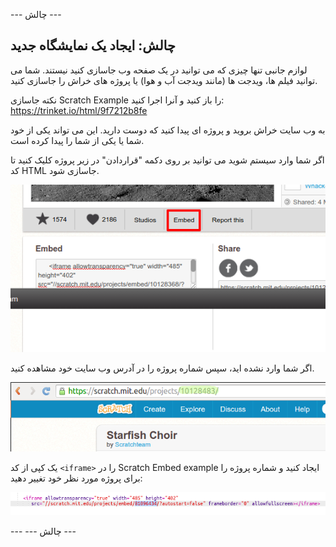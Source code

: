 \--- چالش \---

## چالش: ایجاد یک نمایشگاه جدید

لوازم جانبی تنها چیزی که می توانید در یک صفحه وب جاسازی کنید نیستند. شما می توانید فیلم ها، ویدجت ها (مانند ویدجت آب و هوا) یا پروژه های خراش را جاسازی کنید.

نکته جاسازی Scratch Example را باز کنید و آنرا اجرا کنید: <https://trinket.io/html/9f7212b8fe>

به وب سایت خراش بروید و پروژه ای پیدا کنید که دوست دارید. این می تواند یکی از خود شما یا یکی از شما را پیدا کرده است.

اگر شما وارد سیستم شوید می توانید بر روی دکمه "قراردادن" در زیر پروژه کلیک کنید تا کد HTML جاسازی شود.

![تصویری](images/scratch-embed.png)

اگر شما وارد نشده اید، سپس شماره پروژه را در آدرس وب سایت خود مشاهده کنید.

![تصویری](images/scratch-project-number.png)

یک کپی از کد `<iframe>` را در Scratch Embed example ایجاد کنید و شماره پروژه را برای پروژه مورد نظر خود تغییر دهید:

![تصویری](images/scratch-iframe.png)

\--- \--- چالش \---